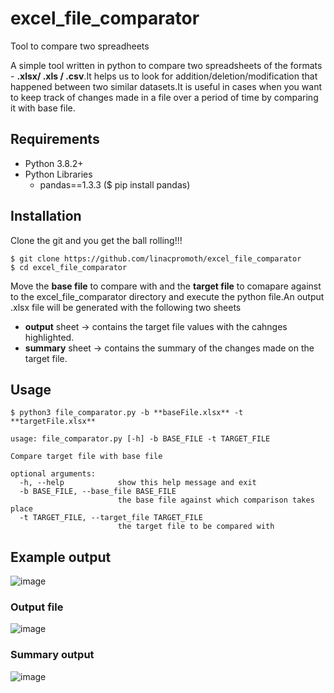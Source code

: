 # excel_file_comparator
Tool to compare two spreadheets

A simple tool written in python to compare two spreadsheets of the formats - **.xlsx/ .xls / .csv**.It helps us to look for addition/deletion/modification that happened between two similar datasets.It is useful in cases when you want to keep track of changes made in a file over a period of time by comparing it with base file.

## Requirements
* Python 3.8.2+
* Python Libraries
    * pandas==1.3.3 ($ pip install pandas)

## Installation
Clone the git and you get the ball rolling!!!
```
$ git clone https://github.com/linacpromoth/excel_file_comparator
$ cd excel_file_comparator
```
Move the **base file** to compare with and the **target file** to comapare against to the excel_file_comparator directory and execute the python file.An output .xlsx file will be generated with the following two sheets
- **output** sheet -> contains the target file values with the cahnges highlighted.
- **summary** sheet -> contains the summary of the changes made on the target file.  

  
## Usage
```
$ python3 file_comparator.py -b **baseFile.xlsx** -t **targetFile.xlsx**

usage: file_comparator.py [-h] -b BASE_FILE -t TARGET_FILE

Compare target file with base file

optional arguments:
  -h, --help            show this help message and exit
  -b BASE_FILE, --base_file BASE_FILE
                        the base file against which comparison takes place
  -t TARGET_FILE, --target_file TARGET_FILE
                        the target file to be compared with
```
## Example output
![image](https://user-images.githubusercontent.com/98702521/151830413-0d9ecba9-2390-4a4a-b158-127707a9e9b8.png)

### Output file 
![image](https://user-images.githubusercontent.com/98702521/151830841-dbaf8b47-0198-4634-bc40-c0b87048f002.png)

### Summary output
![image](https://user-images.githubusercontent.com/98702521/151830963-734b04b4-b211-46f9-baa6-9e7f8bb43cf2.png)



